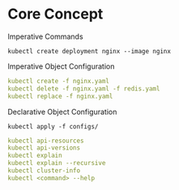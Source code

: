 # Core Concept

Imperative Commands

`kubectl create deployment nginx --image nginx`

Imperative Object Configuration

```yaml
kubectl create -f nginx.yaml
kubectl delete -f nginx.yaml -f redis.yaml
kubectl replace -f nginx.yaml
```

Declarative Object Configuration

`kubectl apply -f configs/`


```yaml
kubectl api-resources
kubectl api-versions
kubectl explain
kubectl explain --recursive
kubectl cluster-info
kubectl <command> --help
```


